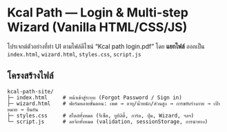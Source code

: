
# Kcal Path — Login & Multi-step Wizard (Vanilla HTML/CSS/JS)

โปรเจกต์ตัวอย่างที่ทำ UI ตามไฟล์ดีไซน์ “Kcal path login.pdf” โดย **แยกไฟล์** ออกเป็น `index.html`, `wizard.html`, `styles.css`, `script.js`

## โครงสร้างไฟล์
```
kcal-path-site/
├─ index.html     # หน้าเข้าสู่ระบบ (Forgot Password / Sign in)
├─ wizard.html    # ฟอร์มหลายขั้นตอน: เพศ → อายุ/น้ำหนัก/ส่วนสูง → การขยับร่างกาย → เป้าหมาย → ยืนยัน
├─ styles.css     # สไตล์ทั้งหมด (รีเซ็ต, ยูทิลิตี้, การ์ด, ปุ่ม, Wizard, ฯลฯ)
└─ script.js      # ลอจิกทั้งหมด (validation, sessionStorage, การนำทาง)
```
